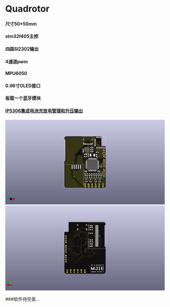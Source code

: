# Quadrotor
>
#### 尺寸50*50mm
#### stm32f405主控
#### 四路SI2302输出
#### 4通道pwm
#### MPU6050
#### 0.96寸OLED接口
#### 板载一个蓝牙模块
#### [IP5306集成电池充放电管理和升压输出](https://github.com/MJie46/Zeeuss)

![](Image/pcb_front.png)
![](Image/pcb_back.png)


>
###软件待完善...